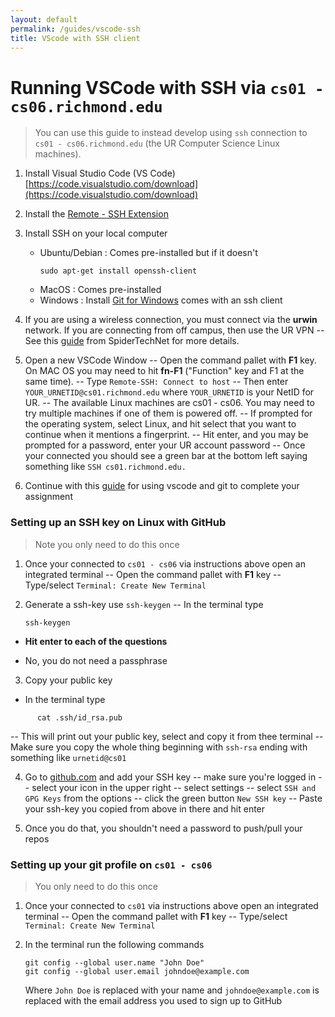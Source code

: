 ```yaml
---
layout: default
permalink: /guides/vscode-ssh
title: VScode with SSH client
---
```


# Running VSCode with SSH via `cs01 - cs06.richmond.edu`

> You can use this guide to instead develop using `ssh` connection to `cs01 - cs06.richmond.edu` (the UR Computer Science Linux machines). 
>

1. Install Visual Studio Code (VS Code)
[https://code.visualstudio.com/download](https://code.visualstudio.com/download)

2. Install the [Remote - SSH Extension](https://marketplace.visualstudio.com/items?itemName=ms-vscode-remote.remote-ssh)

3. Install SSH on your local computer
   * Ubuntu/Debian : Comes pre-installed but if it doesn't
     ```
     sudo apt-get install openssh-client
     ```
   * MacOS : Comes pre-installed
   * Windows : Install [Git for Windows](https://git-scm.com/download/win) comes with an ssh client
   
4. If you are using a wireless connection, you must connect via the **urwin** network.
   If you are connecting from off campus, then use the UR VPN
   -- See this [guide](https://spidertechnet.richmond.edu/TDClient/1955/Portal/KB/ArticleDet?ID=93543) from SpiderTechNet for more details.

   
5. Open a new VSCode Window
   -- Open the command pallet with **F1** key. On MAC OS you may need to hit **fn-F1** ("Function" key and F1 at the same time). 
   -- Type `Remote-SSH: Connect to host`
   -- Then enter `YOUR_URNETID@cs01.richmond.edu` where `YOUR_URNETID` is your NetID for UR. 
   -- The available Linux machines are cs01 - cs06.  You may need to try multiple machines if one of them is powered off.
   -- If prompted for the operating system, select Linux, and hit select that you want to continue when it mentions a fingerprint.
   -- Hit enter, and you may be prompted for a password, enter your UR account password
   -- Once your connected you should see a green bar at the bottom left saying something like `SSH cs01.richmond.edu.`

6. Continue with this [guide](/guides/vscode-git) for using vscode and git to complete your assignment


### Setting up an SSH key on Linux with GitHub

> Note you only need to do this once

1. Once your connected to `cs01 - cs06` via instructions above open an integrated terminal
   -- Open the command pallet with **F1** key
   -- Type/select `Terminal: Create New Terminal` 

2. Generate a ssh-key use `ssh-keygen`
   -- In the terminal type
      ```
      ssh-keygen
      ```
- **Hit enter to each of the questions**

- No, you do not need a passphrase

3. Copy your public key
- In the terminal type

```Shell
      cat .ssh/id_rsa.pub
```
  -- This will print out your public key, select and copy it from thee terminal
  -- Make sure you copy the whole thing beginning with `ssh-rsa` ending with something like `urnetid@cs01`
  
4. Go to [github.com](github.com) and add your SSH key
   -- make sure you're logged in
   -- select your icon in the upper right
   -- select settings
   -- select `SSH and GPG Keys` from the options
   -- click the green button `New SSH key`
   -- Paste your ssh-key you copied from above in there and hit enter
   
5. Once you do that, you shouldn't need a password to push/pull your repos

### Setting up your git profile on `cs01 - cs06`

> You only need to do this once
   
1. Once your connected to `cs01` via instructions above open an integrated terminal
   -- Open the command pallet with **F1** key
   -- Type/select `Terminal: Create New Terminal` 

2. In the terminal run the following commands

   ```
   git config --global user.name "John Doe"
   git config --global user.email johndoe@example.com
   ```
   
   Where `John Doe` is replaced with your name and `johndoe@example.com` is replaced with the email address you used to sign up to GitHub
   







